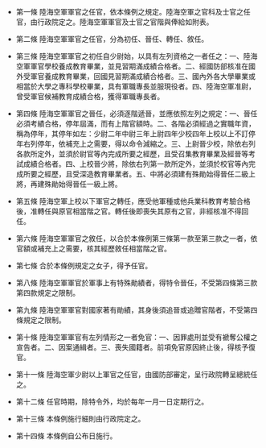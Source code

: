 * 第一條 陸海空軍軍官之任官，依本條例之規定。陸海空軍之官科及士官之任官，由行政院定之。陸海空軍軍官及士官之官階與俸給如附表。

* 第二條 陸海空軍軍官之任官，分為初任、晉任、轉任、敘任。

* 第三條 陸海空軍軍官之初任自少尉始，以具有左列資格之一者任之：一、陸海空軍軍官學校養成教育畢業，並見習期滿成績合格者。二、經國防部核准在國外受軍官養成教育畢業，回國見習期滿成績合格者。三、國內外各大學畢業或相當於大學之專科學校畢業，具有軍職專長並服現役者。四、陸海空軍准尉，曾受軍官候補教育成績合格，獲得軍職專長者。

* 第四條 陸海空軍軍官之晉任，必須逐階遞晉，並應依照左列之規定：一、晉任必須考績合格，停年屆滿，而有上階官額時。二、各階必須經過之實職年資，稱為停年，其停年如左：少尉二年中尉三年上尉四年少校四年上校以上不訂停年右列停年，依補充上之需要，得以命令減縮之。三、上尉晉少校，除依右列各款所定外，並須於尉官等內完成所要之經歷，且受召集教育畢業及經晉等考試成績合格者。四、上校晉少將，除依右列第一款所定外，並須於校官等內完成所要之經歷，且受深造教育畢業者。五、中將必須建有殊勛始得晉任二級上將，再建殊勛始得晉任一級上將。

* 第五條 陸海空軍上校以下軍官之轉任，應受他軍種或他兵業科教育考驗合格後，准轉任與原官相當階之官。轉任後即喪失其原有之官，非經核准不得回任。

* 第六條 陸海空軍軍官之敘任，以合於本條例第三條第一款至第三款之一者，依官額或補充上之需要，核其經歷敘任相當階之官。

* 第七條 合於本條例規定之女子，得予任官。

* 第八條 陸海空軍軍官於軍事上有特殊勛績者，得特令晉任，不受第四條第三款第四款規定之限制。

* 第九條 陸海空軍軍官對國家著有勛績，其身後須追晉或追贈官階者，不受第四條規定之限制。

* 第十條 陸海空軍軍官有左列情形之一者免官：一、因罪處刑並受有褫奪公權之宣告者。二、因案通緝者。三、喪失國籍者。前項免官原因終止後，得核予復官。

* 第十一條 陸海空軍少尉以上軍官之任官，由國防部審定，呈行政院轉呈總統任之。

* 第十二條 任官時期，除特令外，均於每年一月一日定期行之。

* 第十三條 本條例施行細則由行政院定之。

* 第十四條 本條例自公布日施行。


